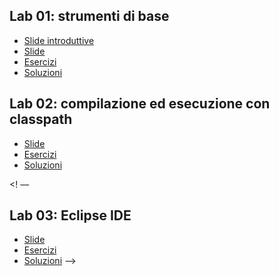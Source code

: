## Lab 01: strumenti di base 
* [Slide introduttive](https://github.com/APICe-at-DISI/OOP-lab-public/releases/latest/download/00-intro.pdf)
* [Slide](https://github.com/APICe-at-DISI/OOP-lab-public/releases/latest/download/01-basic-tools.pdf)
* [Esercizi](https://github.com/APICe-at-DISI/OOP-lab-public/releases/latest/download/lab01.zip)
* [Soluzioni](https://github.com/APICe-at-DISI/OOP-lab-public/releases/latest/download/lab01-sol.zip)

## Lab 02: compilazione ed esecuzione con classpath
* [Slide](https://github.com/APICe-at-DISI/OOP-lab-public/releases/latest/download/02-advanced-tools.pdf)
* [Esercizi](https://github.com/APICe-at-DISI/OOP-lab-public/releases/latest/download/lab02.zip)
* [Soluzioni](https://github.com/APICe-at-DISI/OOP-lab-public/releases/latest/download/lab02-sol.zip)

<! –– 
## Lab 03: Eclipse IDE
* [Slide](https://github.com/APICe-at-DISI/OOP-lab-public/releases/latest/download/03-eclipse.pdf)
* [Esercizi](https://github.com/APICe-at-DISI/OOP-lab-public/releases/latest/download/lab03.zip)
* [Soluzioni](https://github.com/APICe-at-DISI/OOP-lab-public/releases/latest/download/lab03-sol.zip)
––>
